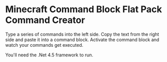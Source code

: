 Minecraft Command Block Flat Pack Command Creator
=========================

Type a series of commands into the left side. Copy the text from the right side and paste it into a command block. Activate the command block and watch your commands get executed.

You'll need the .Net 4.5 framework to run.